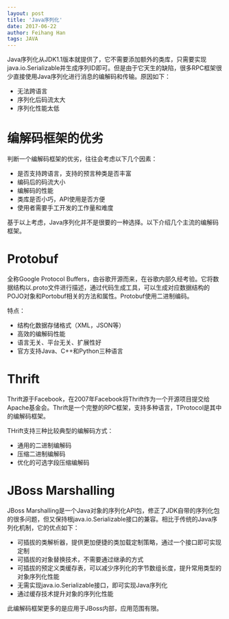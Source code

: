 ```yaml
---
layout: post
title: 'Java序列化'
date: 2017-06-22
author: Feihang Han
tags: JAVA
---
```


Java序列化从JDK1.1版本就提供了，它不需要添加额外的类库，只需要实现java.io.Serializable并生成序列ID即可。但是由于它天生的缺陷，很多RPC框架很少直接使用Java序列化进行消息的编解码和传输。原因如下：

* 无法跨语言
* 序列化后码流太大
* 序列化性能太低

# 编解码框架的优劣

判断一个编解码框架的优劣，往往会考虑以下几个因素：

* 是否支持跨语言，支持的预言种类是否丰富
* 编码后的码流大小
* 编解码的性能
* 类库是否小巧，API使用是否方便
* 使用者需要手工开发的工作量和难度

基于以上考虑，Java序列化并不是很要的一种选择。以下介绍几个主流的编解码框架。

# Protobuf

全称Google Protocol Buffers，由谷歌开源而来，在谷歌内部久经考验。它将数据结构以.proto文件进行描述，通过代码生成工具，可以生成对应数据结构的POJO对象和Portobuf相关的方法和属性。Protobuf使用二进制编码。

特点：

* 结构化数据存储格式（XML，JSON等）
* 高效的编解码性能
* 语言无关、平台无关、扩展性好
* 官方支持Java、C++和Python三种语言

# Thrift

Thrift源于Facebook，在2007年Facebook将Thrift作为一个开源项目提交给Apache基金会。Thrift是一个完整的RPC框架，支持多种语言，TProtocol是其中的编解码框架。

THrift支持三种比较典型的编解码方式：

* 通用的二进制编解码
* 压缩二进制编解码
* 优化的可选字段压缩编解码

# JBoss Marshalling

JBoss Marshalling是一个Java对象的序列化API包，修正了JDK自带的序列化包的很多问题，但又保持根java.io.Serializable接口的兼容。相比于传统的Java序列化机制，它的优点如下：

* 可插拔的类解析器，提供更加便捷的类加载定制策略，通过一个接口即可实现定制
* 可插拔的对象替换技术，不需要通过继承的方式
* 可插拔的预定义类缓存表，可以减少序列化的字节数组长度，提升常用类型的对象序列化性能
* 无需实现java.io.Serializable接口，即可实现Java序列化
* 通过缓存技术提升对象的序列化性能

此编解码框架更多的是应用于JBoss内部，应用范围有限。

